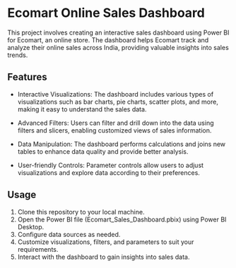 # Ecomart Online Sales Dashboard

This project involves creating an interactive sales dashboard using Power BI for Ecomart, an online store. The dashboard helps Ecomart track and analyze their online sales across India, providing valuable insights into sales trends.

## Features

- Interactive Visualizations: The dashboard includes various types of visualizations such as bar charts, pie charts, scatter plots, and more, making it easy to understand the sales data.

- Advanced Filters: Users can filter and drill down into the data using filters and slicers, enabling customized views of sales information.

- Data Manipulation: The dashboard performs calculations and joins new tables to enhance data quality and provide better analysis.

- User-friendly Controls: Parameter controls allow users to adjust visualizations and explore data according to their preferences.

## Usage

1. Clone this repository to your local machine.
2. Open the Power BI file (Ecomart_Sales_Dashboard.pbix) using Power BI Desktop.
3. Configure data sources as needed.
4. Customize visualizations, filters, and parameters to suit your requirements.
5. Interact with the dashboard to gain insights into sales data.


